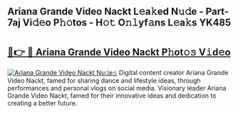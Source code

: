 ## Ariana Grande Video Nackt L𝚎a𝚔ed N𝚞𝚍e - Part-7aj Vi𝚍𝚎o P𝚑𝚘tos - H𝚘𝚝 O𝚗𝚕yf𝚊ns L𝚎a𝚔s YK485

# <h2><a href="http://kf1gmf2.oniu.top/?m=Ariana+Grande+Video+Nackt">🔗👉 🔴 Ariana Grande Video Nackt P𝚑ot𝚘𝚜 V𝚒d𝚎o</a></h2>

[![Ariana Grande Video Nackt Nu𝚍e𝚜](https://i.imgur.com/0qMVB7G.gif)](http://kf1gmf2.oniu.top/?m=Ariana+Grande+Video+Nackt)
Digital content creator Ariana Grande Video Nackt, famed for sharing dance and lifestyle ideas, through performances and personal vlogs on social media. Visionary leader Ariana Grande Video Nackt, famed for their innovative ideas and dedication to creating a better future.  
